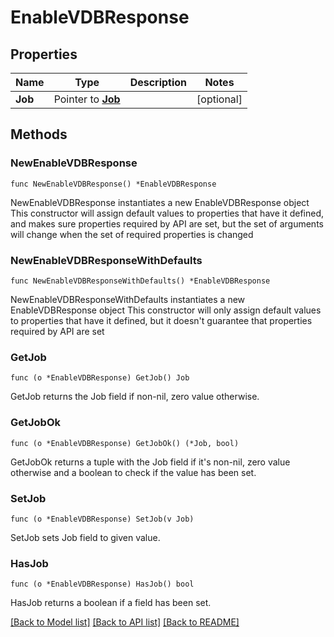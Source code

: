 # EnableVDBResponse

## Properties

Name | Type | Description | Notes
------------ | ------------- | ------------- | -------------
**Job** | Pointer to [**Job**](Job.md) |  | [optional] 

## Methods

### NewEnableVDBResponse

`func NewEnableVDBResponse() *EnableVDBResponse`

NewEnableVDBResponse instantiates a new EnableVDBResponse object
This constructor will assign default values to properties that have it defined,
and makes sure properties required by API are set, but the set of arguments
will change when the set of required properties is changed

### NewEnableVDBResponseWithDefaults

`func NewEnableVDBResponseWithDefaults() *EnableVDBResponse`

NewEnableVDBResponseWithDefaults instantiates a new EnableVDBResponse object
This constructor will only assign default values to properties that have it defined,
but it doesn't guarantee that properties required by API are set

### GetJob

`func (o *EnableVDBResponse) GetJob() Job`

GetJob returns the Job field if non-nil, zero value otherwise.

### GetJobOk

`func (o *EnableVDBResponse) GetJobOk() (*Job, bool)`

GetJobOk returns a tuple with the Job field if it's non-nil, zero value otherwise
and a boolean to check if the value has been set.

### SetJob

`func (o *EnableVDBResponse) SetJob(v Job)`

SetJob sets Job field to given value.

### HasJob

`func (o *EnableVDBResponse) HasJob() bool`

HasJob returns a boolean if a field has been set.


[[Back to Model list]](../README.md#documentation-for-models) [[Back to API list]](../README.md#documentation-for-api-endpoints) [[Back to README]](../README.md)


